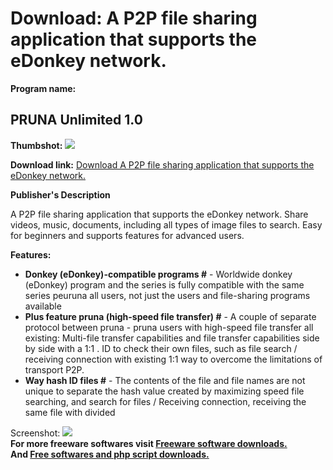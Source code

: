 # Download: A P2P file sharing application that supports the eDonkey network.

**Program name:**

## PRUNA Unlimited 1.0

  
**Thumbshot:** ![](http://www.freewarefiles.com/screenshot/prunaunlimited_md.gif)   
  
**Download link:** [Download A P2P file sharing application that supports the eDonkey network.](http://freesoftwares.boysofts.com/PRUNA-Unlimited_program_43879.html)  
  


**Publisher's Description**  
  


A P2P file sharing application that supports the eDonkey network. Share videos, music, documents, including all types of image files to search. Easy for beginners and supports features for advanced users. 

**Features:**

  * **Donkey (eDonkey)-compatible programs #** \- Worldwide donkey (eDonkey) program and the series is fully compatible with the same series peuruna all users, not just the users and file-sharing programs available 
  * **Plus feature pruna (high-speed file transfer) #** \- A couple of separate protocol between pruna - pruna users with high-speed file transfer all existing: Multi-file transfer capabilities and file transfer capabilities side by side with a 1:1 . ID to check their own files, such as file search / receiving connection with existing 1:1 way to overcome the limitations of transport P2P. 
  * **Way hash ID files #** \- The contents of the file and file names are not unique to separate the hash value created by maximizing speed file searching, and search for files / Receiving connection, receiving the same file with divided 

  
  
Screenshot: ![](http://www.freewarefiles.com/screenshot/prunaunlimited.gif)   
**For more freeware softwares visit [Freeware software downloads.](http://freesoftwares.boysofts.com/)**   
**And [Free softwares and php script downloads.](http://www.boysofts.com/)**
